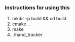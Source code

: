 ### Instructions for using this

1. mkdir -p build && cd build
2. cmake .. 
3. make 
4. ./hand_tracker